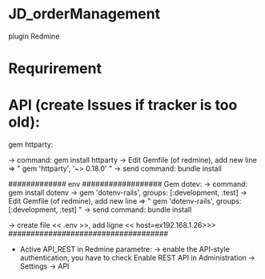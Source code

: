 # JD_orderManagement
plugin Redmine

# Requrirement

# API (create Issues if tracker is too old):

gem httparty:

 -> command: gem install httparty
 -> Edit Gemfile (of redmine), add new line => " gem 'httparty', '~> 0.18.0' "
 -> send command: bundle install
 


############# env ################## 
 Gem dotev:
 -> command: gem install dotenv
 -> gem 'dotenv-rails', groups: [:development, :test]
 -> Edit Gemfile (of redmine), add new line => " gem 'dotenv-rails', groups: [:development, :test] "
 -> send command: bundle install

-> create file << .env >>, add ligne << host=ex192.168.1.26>>>
####################################
 
 
 - Active API_REST in Redmine parametre:
	-> enable the API-style authentication, you have to check Enable REST API in Administration -> Settings -> API 
	
	